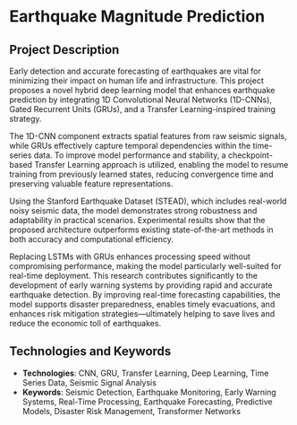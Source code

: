 
# Earthquake Magnitude Prediction

## Project Description
Early detection and accurate forecasting of earthquakes are vital for minimizing their impact on human life and infrastructure. This project proposes a novel hybrid deep learning model that enhances earthquake prediction by integrating 1D Convolutional Neural Networks (1D-CNNs), Gated Recurrent Units (GRUs), and a Transfer Learning-inspired training strategy.

The 1D-CNN component extracts spatial features from raw seismic signals, while GRUs effectively capture temporal dependencies within the time-series data. To improve model performance and stability, a checkpoint-based Transfer Learning approach is utilized, enabling the model to resume training from previously learned states, reducing convergence time and preserving valuable feature representations.

Using the Stanford Earthquake Dataset (STEAD), which includes real-world noisy seismic data, the model demonstrates strong robustness and adaptability in practical scenarios. Experimental results show that the proposed architecture outperforms existing state-of-the-art methods in both accuracy and computational efficiency.

Replacing LSTMs with GRUs enhances processing speed without compromising performance, making the model particularly well-suited for real-time deployment. This research contributes significantly to the development of early warning systems by providing rapid and accurate earthquake detection. By improving real-time forecasting capabilities, the model supports disaster preparedness, enables timely evacuations, and enhances risk mitigation strategies—ultimately helping to save lives and reduce the economic toll of earthquakes.

## Technologies and Keywords
- **Technologies**: CNN, GRU, Transfer Learning, Deep Learning, Time Series Data, Seismic Signal Analysis
- **Keywords**: Seismic Detection, Earthquake Monitoring, Early Warning Systems, Real-Time Processing, Earthquake Forecasting, Predictive Models, Disaster Risk Management, Transformer Networks
